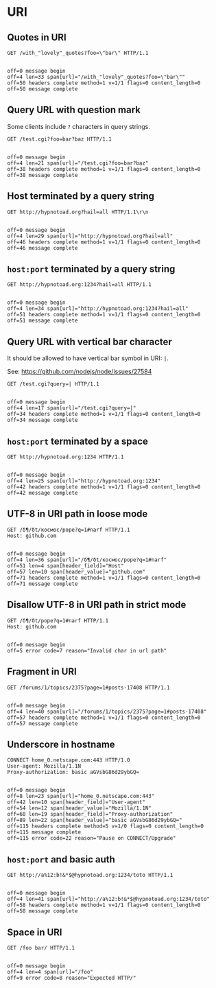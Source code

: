 URI
===

## Quotes in URI

<!-- meta={"type": "request"} -->
```http
GET /with_"lovely"_quotes?foo=\"bar\" HTTP/1.1


```

```log
off=0 message begin
off=4 len=33 span[url]="/with_"lovely"_quotes?foo=\"bar\""
off=50 headers complete method=1 v=1/1 flags=0 content_length=0
off=50 message complete
```

## Query URL with question mark

Some clients include `?` characters in query strings.

<!-- meta={"type": "request"} -->
```http
GET /test.cgi?foo=bar?baz HTTP/1.1


```

```log
off=0 message begin
off=4 len=21 span[url]="/test.cgi?foo=bar?baz"
off=38 headers complete method=1 v=1/1 flags=0 content_length=0
off=38 message complete
```

## Host terminated by a query string

<!-- meta={"type": "request"} -->
```http
GET http://hypnotoad.org?hail=all HTTP/1.1\r\n


```

```log
off=0 message begin
off=4 len=29 span[url]="http://hypnotoad.org?hail=all"
off=46 headers complete method=1 v=1/1 flags=0 content_length=0
off=46 message complete
```

## `host:port` terminated by a query string

<!-- meta={"type": "request"} -->
```http
GET http://hypnotoad.org:1234?hail=all HTTP/1.1


```

```log
off=0 message begin
off=4 len=34 span[url]="http://hypnotoad.org:1234?hail=all"
off=51 headers complete method=1 v=1/1 flags=0 content_length=0
off=51 message complete
```

## Query URL with vertical bar character

It should be allowed to have vertical bar symbol in URI: `|`.

See: https://github.com/nodejs/node/issues/27584

<!-- meta={"type": "request"} -->
```http
GET /test.cgi?query=| HTTP/1.1


```

```log
off=0 message begin
off=4 len=17 span[url]="/test.cgi?query=|"
off=34 headers complete method=1 v=1/1 flags=0 content_length=0
off=34 message complete
```

## `host:port` terminated by a space

<!-- meta={"type": "request"} -->
```http
GET http://hypnotoad.org:1234 HTTP/1.1


```

```log
off=0 message begin
off=4 len=25 span[url]="http://hypnotoad.org:1234"
off=42 headers complete method=1 v=1/1 flags=0 content_length=0
off=42 message complete
```

## UTF-8 in URI path in loose mode

<!-- meta={"type": "request", "mode": "loose", "noScan": true} -->
```http
GET /δ¶/δt/космос/pope?q=1#narf HTTP/1.1
Host: github.com


```

```log
off=0 message begin
off=4 len=36 span[url]="/δ¶/δt/космос/pope?q=1#narf"
off=51 len=4 span[header_field]="Host"
off=57 len=10 span[header_value]="github.com"
off=71 headers complete method=1 v=1/1 flags=0 content_length=0
off=71 message complete
```

## Disallow UTF-8 in URI path in strict mode

<!-- meta={"type": "request", "mode": "strict", "noScan": true} -->
```http
GET /δ¶/δt/pope?q=1#narf HTTP/1.1
Host: github.com


```

```log
off=0 message begin
off=5 error code=7 reason="Invalid char in url path"
```

## Fragment in URI

<!-- meta={"type": "request"} -->
```http
GET /forums/1/topics/2375?page=1#posts-17408 HTTP/1.1


```

```log
off=0 message begin
off=4 len=40 span[url]="/forums/1/topics/2375?page=1#posts-17408"
off=57 headers complete method=1 v=1/1 flags=0 content_length=0
off=57 message complete
```

## Underscore in hostname

<!-- meta={"type": "request"} -->
```http
CONNECT home_0.netscape.com:443 HTTP/1.0
User-agent: Mozilla/1.1N
Proxy-authorization: basic aGVsbG86d29ybGQ=


```

```log
off=0 message begin
off=8 len=23 span[url]="home_0.netscape.com:443"
off=42 len=10 span[header_field]="User-agent"
off=54 len=12 span[header_value]="Mozilla/1.1N"
off=68 len=19 span[header_field]="Proxy-authorization"
off=89 len=22 span[header_value]="basic aGVsbG86d29ybGQ="
off=115 headers complete method=5 v=1/0 flags=0 content_length=0
off=115 message complete
off=115 error code=22 reason="Pause on CONNECT/Upgrade"
```

## `host:port` and basic auth

<!-- meta={"type": "request"} -->
```http
GET http://a%12:b!&*$@hypnotoad.org:1234/toto HTTP/1.1


```

```log
off=0 message begin
off=4 len=41 span[url]="http://a%12:b!&*$@hypnotoad.org:1234/toto"
off=58 headers complete method=1 v=1/1 flags=0 content_length=0
off=58 message complete
```

## Space in URI

<!-- meta={"type": "request", "noScan": true} -->
```http
GET /foo bar/ HTTP/1.1


```

```log
off=0 message begin
off=4 len=4 span[url]="/foo"
off=9 error code=8 reason="Expected HTTP/"
```
